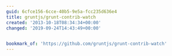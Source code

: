 ```yaml
---
guid: 6cfce156-6cce-40b5-9e5a-fcc235d636e4
title: gruntjs/grunt-contrib-watch
created: '2013-10-18T08:34:34+00:00'
changed: '2019-09-24T14:43:49+00:00'


bookmark_of: 'https://github.com/gruntjs/grunt-contrib-watch'
---
```




